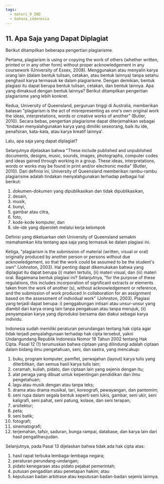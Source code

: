 ```yaml
---
tags:
  - materi_9_IND
  - bahasa_indonesia
---
```

## 11. Apa Saja yang Dapat Diplagiat

Berikut ditampilkan beberapa pengertian plagiarisme. 

Pertama, plagiarism is using or copying the work of others (whether written, printed or in any other form) without proper acknowledgement in any coursework (University of Essex, 2008). Menggunakan atau menyalin karya orang lain (dalam bentuk tulisan, cetakan, atau bentuk lainnya) tanpa setahu penghasil karya termasuk ke dalam plagiarisme. Dengan demikian, bentuk plagiasi itu dapat berupa bentuk tulisan, cetakan, dan bentuk lainnya. Apa yang dimaksud dengan bentuk lainnya? Berikut ditampilkan pengertian plagiarisme yang lebih konkret.

Kedua, University of Queensland, perguruan tinggi di Australia, memberikan batasan "plagiarism is the act of misrepresenting as one's own original work the ideas, interpretations, words or creative works of another" (Butler, 2010). Secara bebas, pengertian plagiarisme dapat diterjemahkan sebagai 'tindakan menyalahgunakan karya yang dimiliki seseorang, baik itu ide, penafsiran, kata-kata, atau karya kreatif lainnya'.

Lalu, apa saja yang dapat diplagiat? 

Selanjutnya dijelaskan bahwa "These include published and unpublished documents, designs, music, sounds, images, photographs, computer codes and ideas gained through working in a group. These ideas, interpretations, words or works may be found in print and/or electronic media" (Butler, 2010). Dari definisi ini, University of Queensland memberikan rambu-rambu plagiarisme adalah tindakan menyalahgunakan terhadap pelbagai hal berikut:

1. ﻿﻿﻿dokumen-dokumen yang dipublikasikan dan tidak dipublikasikan,
2. ﻿﻿﻿desain,
3. ﻿﻿﻿musik,
4. ﻿﻿﻿bunyi,
5. ﻿﻿﻿gambar atau citra,
6. ﻿﻿﻿foto,
7. ﻿﻿﻿kode-kode komputer, dan
8. ﻿﻿﻿ide-ide yang diperoleh melalui kerja kelompok

Definisi yang dikeluarkan oleh University of Queensland semakin memahamkan kita tentang apa saja yang termasuk ke dalam plagiasi ini.

Ketiga, "plagiarism is the submission of material (written, visual or oral) originally produced by another person or persons without due acknowledgement, so that the work could be assumed to be the student's own" (Johnston, 2003). Hal penting dapat dikemukakan bahwa yang diplagiat itu dapat berupa (i) materi tertulis, (ii) materi visual, dan (iii) materi oral. Bagaimana bentuk plagiasi ini? Selanjutnya, "for the purpose of these regulations, this includes incorporation of significant extracts or elements taken from the work of another (s), without acknowledgement or reference, and the submission of work produced in collaboration for an assignment based on the assessment of individual work" (Johnston, 2003). Plagiasi yang terjadi dapat berupa: i) penggabungan intisari atau unsur-unsur yang diambil dari karya orang lain tanpa pengakuan atau tanpa merujuk, (ii) penyampaian karya yang diproduksi bersama dan diakui sebagai karya individu.

Indonesia sudah memiliki peraturan perundangan tentang hak cipta agar tidak terjadi penyalahgunaan terhadap hak cipta tersebut, yakni Undangundang Republik Indonesia Nomor 19 Tahun 2002 tentang Hak Cipta. Pasal 12 (1) terumuskan bahwa ciptaan yang dilindungi adalah ciptaan dalam bidang ilmu pengetahuan, seni, dan sastra, yang mencakup:

1. ﻿﻿﻿buku, program komputer, pamflet, perwajahan (layout) karya tulis yang diterbitkan, dan semua hasil karya tulis lain;
2. ﻿﻿﻿ceramah, kuliah, pidato, dan ciptaan lain yang sejenis dengan itu;
3. ﻿﻿﻿alat peraga yang dibuat untuk kepentingan pendidikan dan ilmu pengetahuan;
4. ﻿﻿﻿lagu atau musik dengan atau tanpa teks;
5. ﻿﻿﻿drama atau drama musikal, tari, koreografi, pewayangan, dan pantomim;
6. ﻿﻿﻿seni rupa dalam segala bentuk seperti seni lukis, gambar, seni ukir, seni kaligrafi, seni pahat, seni patung, kolase, dan seni terapan;
7. ﻿﻿﻿arsitektur;
8. ﻿﻿﻿peta;
9. ﻿﻿﻿seni batik;
10. ﻿﻿﻿﻿fotografi;
11. ﻿﻿﻿﻿sinematografi;
12. ﻿﻿﻿﻿terjemahan, tafsir, saduran, bunga rampai, database, dan karya lain dari hasil pengalihwujudan.

Selanjutnya, pada Pasal 13 dijelaskan bahwa tidak ada hak cipta atas:

1. ﻿﻿﻿hasil rapat terbuka lembaga-lembaga negara;
2. ﻿﻿﻿peraturan perundang-undangan;
3. ﻿﻿﻿pidato kenegaraan atau pidato pejabat pemerintah;
4. ﻿﻿﻿putusan pengadilan atau penetapan hakim; atau
5. ﻿﻿﻿keputusan badan arbitrase atau keputusan badan-badan sejenis lainnya.